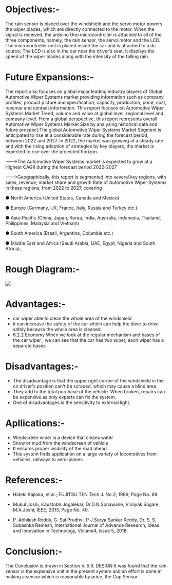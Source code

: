 # Objectives:-

The rain sensor is placed over
the windshield and the servo motor powers the
wiper blades, which are directly connected to the
motor. When the signal is received, the arduino Uno
microcontroller is attached to all of the three
components, namely, the rain sensor, the servo
motor and the LCD. The microcontroller unit is placed
inside the car and is attached to a dc source; The LCD
is also in the car near the driver’s seat. It displays the
speed of the wiper blades along with the intensity of
the falling rain.
# Future Expansions:-

The report also focuses on global major leading industry players of Global Automotive Wiper Systems market providing information such as company profiles, product picture and specification, capacity, production, price, cost, revenue and contact information. This report focuses on Automotive Wiper Systems Market Trend, volume and value at global level, regional level and company level. From a global perspective, this report represents overall Automotive Wiper Systems Market Size by analysing historical data and future prospect.The global Automotive Wiper Systems Market Segment is anticipated to rise at a considerable rate during the forecast period, between 2022 and 2027. In 2022, the market was growing at a steady rate and with the rising adoption of strategies by key players, the market is expected to rise over the projected horizon.

--->The Automotive Wiper Systems market is expected to grow at a Highest CAGR during the forecast period 2022-2027

--->Geographically, this report is segmented into several key regions, with sales, revenue, market share and growth Rate of Automotive Wiper Systems in these regions, from 2022 to 2027, covering

● North America (United States, Canada and Mexico)

● Europe (Germany, UK, France, Italy, Russia and Turkey etc.)

● Asia-Pacific (China, Japan, Korea, India, Australia, Indonesia, Thailand, Philippines, Malaysia and Vietnam)

● South America (Brazil, Argentina, Columbia etc.)

● Middle East and Africa (Saudi Arabia, UAE, Egypt, Nigeria and South Africa).
# Rough Diagram:-

![](https://www.researchgate.net/profile/Abd-Rahim-Abu-Bakar/publication/44387498/figure/fig1/AS:669375774355476@1536603029772/Wiper-system-on-a-windscreen-1.ppm)


# Advantages:-

* car wiper able to clean the whole area of the windshield
* it can increase the safety of the car which can help the diver to drive safely because the whole area is cleaned. 
* 6.2.2 Economy When we look at the regular mechanism and bases of the car wiper , we can see that the car has two wiper, each wiper has a separate bases.
# Disadvantages:-

* The disadvantage is that the upper right corner of the windshield in the co driver's position can't be scraped, which may cause a blind area.
* They add to the total purchase of the vehicle. When broken, repairs can be expensive as only experts can fix the system.
* One of disadvantages is the sensitivity to external light.
# Apllications:-
* Windscreen wiper is a device that cleans water
* Snow or mud from the windscreen of vehicle
* It ensures proper visibility of the road ahead
* This system finds application on a large variety of locomotives from vehicles, railways to aero-planes.

# References:-
* Hideki Kajioka, et al.; FUJITSU TEN Tech J. No.2; 1989;    Page No. 69.

*  Mukul Joshi, Kaustubh Jogalekar, Dr.D.N.Sonawane, Vinayak Sagare, M.A.Joshi;
IEEE; 2013, Page No. 40.
*  P. Abhilash Reddy, G. Sai Prudhvi, P J Surya
Sankar Reddy, Dr. S. S. Subashka Ramesh; International Journal of Advance Research, Ideas and Innovation in Technology, Volume4, issue 5, 2018.
# Conclusion:-
   The Conclusion is drawn in Section V. 5 6. DESIGN It was found that the rain sensor is the expensive unit in the present system and an effort is done in making a sensor which is reasonable by price, the Cup Sensor.


